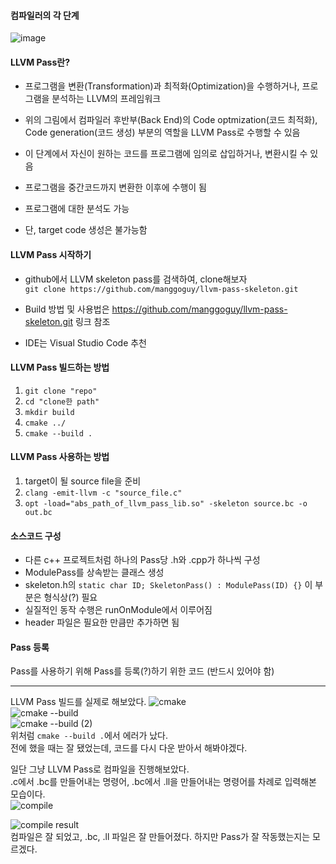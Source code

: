 #### 컴파일러의 각 단계
![image](https://user-images.githubusercontent.com/88612547/136651029-05da5301-dbfd-44e8-9678-e1111c6a2366.png)

#### LLVM Pass란?
- 프로그램을 변환(Transformation)과 최적화(Optimization)을 수행하거나, 프로그램을 분석하는 LLVM의 프레임워크
  
- 위의 그림에서 컴파일러 후반부(Back End)의 Code optmization(코드 최적화), Code generation(코드 생성) 부분의 역할을 LLVM Pass로 수행할 수 있음
- 이 단계에서 자신이 원하는 코드를 프로그램에 임의로 삽입하거나, 변환시킬 수 있음
- 프로그램을 중간코드까지 변환한 이후에 수행이 됨
- 프로그램에 대한 분석도 가능
- 단, target code 생성은 불가능함

#### LLVM Pass 시작하기  
- github에서 LLVM skeleton pass를 검색하여, clone해보자  
``` git clone https://github.com/manggoguy/llvm-pass-skeleton.git ```  
  
- Build 방법 및 사용법은 https://github.com/manggoguy/llvm-pass-skeleton.git 링크 참조
- IDE는 Visual Studio Code 추천

#### LLVM Pass 빌드하는 방법
1) ``` git clone "repo" ```  
2) ``` cd "clone한 path" ```  
3) ``` mkdir build ```  
4) ``` cmake ../ ```  
5) ``` cmake --build . ```  

#### LLVM Pass 사용하는 방법
1) target이 될 source file을 준비  
2) ``` clang -emit-llvm -c "source_file.c" ```  
3) ``` opt -load="abs_path_of_llvm_pass_lib.so" -skeleton source.bc -o out.bc ```  

#### 소스코드 구성
- 다른 c++ 프로젝트처럼 하나의 Pass당 .h와 .cpp가 하나씩 구성
- ModulePass를 상속받는 클래스 생성
- skeleton.h의 ``` static char ID; SkeletonPass() : ModulePass(ID) {} ``` 이 부분은 형식상(?) 필요
- 실질적인 동작 수행은 runOnModule에서 이루어짐
- header 파일은 필요한 만큼만 추가하면 됨

#### Pass 등록
Pass를 사용하기 위해 Pass를 등록(?)하기 위한 코드 (반드시 있어야 함)


---

LLVM Pass 빌드를 실제로 해보았다.
![cmake ](https://user-images.githubusercontent.com/88612547/140964903-18187164-c1a6-4f23-8067-a0e372bb0214.png)  
![cmake --build ](https://user-images.githubusercontent.com/88612547/140964938-500d04b3-c3ba-40eb-9bff-ffb261ade9fa.png)  
![cmake --build  (2)](https://user-images.githubusercontent.com/88612547/140964995-acc013ab-b4bb-4bac-b9f1-1da7f1cb253d.png)  
위처럼 ``` cmake --build . ```에서 에러가 났다.  
전에 했을 때는 잘 됐었는데, 코드를 다시 다운 받아서 해봐야겠다.  

일단 그냥 LLVM Pass로 컴파일을 진행해보았다.  
.c에서 .bc를 만들어내는 명령어, .bc에서 .ll을 만들어내는 명령어를 차례로 입력해본 모습이다.  
![compile](https://user-images.githubusercontent.com/88612547/140965293-07e2ce08-1652-46fe-bfdd-6b19dfdafda5.png)  

![compile result](https://user-images.githubusercontent.com/88612547/140965714-a8e226ce-6bc8-4a4e-817b-41a40e44f0e2.png)  
컴파일은 잘 되었고, .bc, .ll 파일은 잘 만들어졌다. 하지만 Pass가 잘 작동했는지는 모르겠다.


